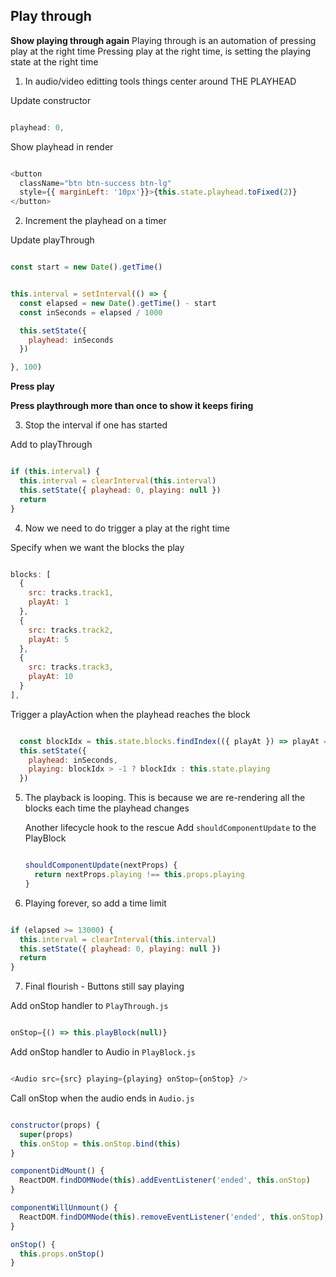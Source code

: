 ## Play through

**Show playing through again**
   Playing through is an automation of pressing play at the right time
   Pressing play at the right time, is setting the playing state at the right time

1. In audio/video editting tools things center around THE PLAYHEAD

  Update constructor
  ```js

  playhead: 0,

  ```
  Show playhead in render
  ```js

  <button
    className="btn btn-success btn-lg"
    style={{ marginLeft: '10px'}}>{this.state.playhead.toFixed(2)}
  </button>

  ```

2. Increment the playhead on a timer

  Update playThrough
  ```js

  const start = new Date().getTime()


  this.interval = setInterval(() => {
    const elapsed = new Date().getTime() - start
    const inSeconds = elapsed / 1000

    this.setState({
      playhead: inSeconds
    })

  }, 100)

  ```
  **Press play**

  **Press playthrough more than once to show it keeps firing**

3. Stop the interval if one has started

  Add to playThrough
  ```js

  if (this.interval) {
    this.interval = clearInterval(this.interval)
    this.setState({ playhead: 0, playing: null })
    return
  }

  ```

4. Now we need to do trigger a play at the right time

  Specify when we want the blocks the play
  ```js

  blocks: [
    {
      src: tracks.track1,
      playAt: 1
    },
    {
      src: tracks.track2,
      playAt: 5
    },
    {
      src: tracks.track3,
      playAt: 10
    }
  ],

  ```

  Trigger a playAction when the playhead reaches the block
  ```js

    const blockIdx = this.state.blocks.findIndex(({ playAt }) => playAt === parseInt(inSeconds))
    this.setState({
      playhead: inSeconds,
      playing: blockIdx > -1 ? blockIdx : this.state.playing
    })

  ```

5. The playback is looping.
   This is because we are re-rendering all the blocks each time the playhead changes

   Another lifecycle hook to the rescue
   Add `shouldComponentUpdate` to the PlayBlock
   ```js

   shouldComponentUpdate(nextProps) {
     return nextProps.playing !== this.props.playing
   }

   ```

6. Playing forever, so add a time limit

  ```js

  if (elapsed >= 13000) {
    this.interval = clearInterval(this.interval)
    this.setState({ playhead: 0, playing: null })
    return
  }

  ```


7. Final flourish - Buttons still say playing

  Add onStop handler to  `PlayThrough.js`
  ```js

  onStop={() => this.playBlock(null)}

  ```

  Add onStop handler to Audio in `PlayBlock.js`
  ```js

  <Audio src={src} playing={playing} onStop={onStop} />

  ```

  Call onStop when the audio ends in `Audio.js`
  ```js

  constructor(props) {
    super(props)
    this.onStop = this.onStop.bind(this)
  }

  componentDidMount() {
    ReactDOM.findDOMNode(this).addEventListener('ended', this.onStop)
  }

  componentWillUnmount() {
    ReactDOM.findDOMNode(this).removeEventListener('ended', this.onStop)
  }

  onStop() {
    this.props.onStop()
  }

  ```
